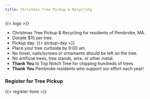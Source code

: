 ```yaml
---
title: Christmas Tree Pickup & Recycling
---
```


{{< logo >}}

* Christmas Tree Pickup & Recycling for residents of Pembroke, MA.
* Donate $15 per tree.
* Pickup day: {{< pickup-day >}}
* Place your tree curbside by 9:00 am.
* No tinsel, nails/screws or ornaments should be left on the tree.
* No artificial trees, tree stands, wire, or other metal.
* **Thank You** to Top Notch Tree for chipping hundreds of trees
* **Thank You** Pembroke residents who support our effort each year!

### Register for Tree Pickup
{{< register-form >}}
